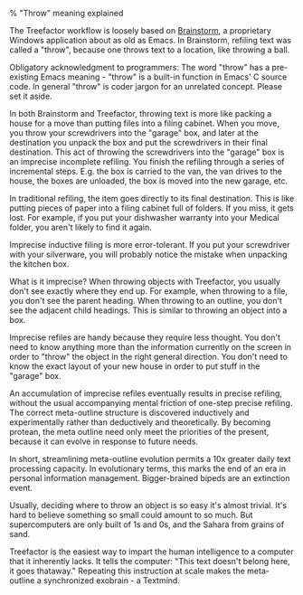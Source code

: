% "Throw" meaning explained

The Treefactor workflow is loosely based on [Brainstorm](http://brainstormsw.com), a proprietary Windows application about as old as Emacs. In Brainstorm, refiling text was called a "throw", because one throws text to a location, like throwing a ball. 

Obligatory acknowledgment to programmers: The word "throw" has a pre-existing Emacs meaning - "throw" is a built-in function in Emacs' C source code. In general "throw" is coder jargon for an unrelated concept. Please set it aside.

In both Brainstorm and Treefactor, throwing text is more like packing a house for a move than putting files into a filing cabinet. When you move, you throw your screwdrivers into the "garage" box, and later at the destination you unpack the box and put the screwdrivers in their final destination. This act of throwing the screwdrivers into the "garage" box is an imprecise incomplete refiling. You finish the refiling through a series of incremental steps. E.g. the box is carried to the van, the van drives to the house, the boxes are unloaded, the box is moved into the new garage, etc.

In traditional refiling, the item goes directly to its final destination. This is like putting pieces of paper into a filing cabinet full of folders. If you miss, it gets lost. For example, if you put your dishwasher warranty into your Medical folder, you aren't likely to find it again.

Imprecise inductive filing is more error-tolerant. If you put your screwdriver with your silverware, you will probably notice the mistake when unpacking the kitchen box.

What is it imprecise? When throwing objects with Treefactor, you usually don't see exactly where they end up. For example, when throwing to a file, you don't see the parent heading. When throwing to an outline, you don't see the adjacent child headings. This is similar to throwing an object into a box.

Imprecise refiles are handy because they require less thought. You don't need to know anything more than the information currently on the screen in order to "throw" the object in the right general direction. You don't need to know the exact layout of your new house in order to put stuff in the "garage" box.

An accumulation of imprecise refiles eventually results in precise refiling, without the usual accompanying mental friction of one-step precise refiling. The correct meta-outline structure is discovered inductively and experimentally rather than deductively and theoretically. By becoming protean, the meta outline need only meet the priorities of the present, because it can evolve in response to future needs.

In short, streamlining meta-outline evolution permits a 10x greater daily text processing capacity. In evolutionary terms, this marks the end of an era in personal information management. Bigger-brained bipeds are an extinction event.

Usually, deciding where to throw an object is so easy it's almost trivial. It's hard to believe something so small could amount to so much. But supercomputers are only built of 1s and 0s, and the Sahara from grains of sand.

Treefactor is the easiest way to impart the human intelligence to a computer that it inherently lacks. It tells the computer: "This text doesn't belong here, it goes thataway." Repeating this instruction at scale makes the meta-outline a synchronized exobrain - a Textmind.
